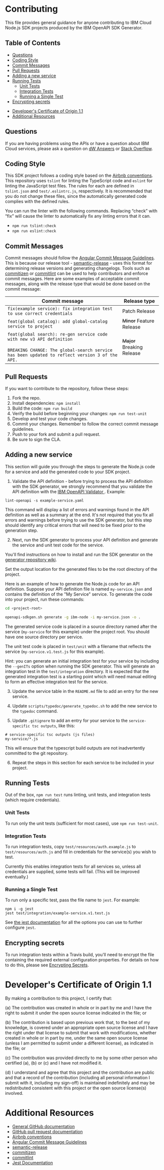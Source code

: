 # Contributing

This file provides general guidance for anyone contributing to IBM Cloud Node.js SDK projects produced
by the IBM OpenAPI SDK Generator.

## Table of Contents
<!--
  The TOC below is generated using the `markdown-toc` node package.

      https://github.com/jonschlinkert/markdown-toc

  You should regenerate the TOC after making changes to this file.

      markdown-toc -i --maxdepth 4 CONTRIBUTING_nodejs.md
  -->

<!-- toc -->

  * [Questions](#questions)
  * [Coding Style](#coding-style)
  * [Commit Messages](#commit-messages)
  * [Pull Requests](#pull-requests)
  * [Adding a new service](#adding-a-new-service)
  * [Running Tests](#running-tests)
    + [Unit Tests](#unit-tests)
    + [Integration Tests](#integration-tests)
    + [Running a Single Test](#running-a-single-test)
  * [Encrypting secrets](#encrypting-secrets)
- [Developer's Certificate of Origin 1.1](#developers-certificate-of-origin-11)
- [Additional Resources](#additional-resources)

<!-- tocstop -->

## Questions
If you are having problems using the APIs or have a question about IBM Cloud services, please ask a question on
[dW Answers](https://developer.ibm.com/answers/questions/ask/?topics=ibm-cloud)
or [Stack Overflow](http://stackoverflow.com/questions/ask?tags=ibm-cloud).

## Coding Style
This SDK project follows a coding style based on the [Airbnb conventions](https://github.com/airbnb/javascript).
This repository uses `tslint` for linting the TypeScript code and `eslint` for linting the JavaScript test files.
The rules for each are defined in `tslint.json` and `test/.eslintrc.js`, respectively.
It is recommended that you do not change these files, since the automatically generated code complies with the defined rules.

You can run the linter with the following commands. Replacing “check” with “fix” will cause the linter to automatically fix any linting errors that it can.
- `npm run tslint:check`
- `npm run eslint:check`

## Commit Messages
Commit messages should follow the [Angular Commit Message Guidelines](https://github.com/angular/angular/blob/master/CONTRIBUTING.md#-commit-message-guidelines).
This is because our release tool - [semantic-release](https://github.com/semantic-release/semantic-release) -
uses this format for determining release versions and generating changelogs.
Tools such as [commitizen](https://github.com/commitizen/cz-cli) or [commitlint](https://github.com/conventional-changelog/commitlint)
can be used to help contributors and enforce commit messages.
Here are some examples of acceptable commit messages, along with the release type that would be done based on the commit message:

| Commit message                                                                                                                                                              | Release type               |
|-----------------------------------------------------------------------------------------------------------------------------------------------------------------------------|----------------------------|
| `fix(example service): fix integration test to use correct credentials`                                                                                                 | Patch Release              |
| `feat(global catalog): add global-catalog service to project`                                                                                                               | ~~Minor~~ Feature Release  |
| `feat(global search): re-gen service code with new v3 API definition`<br><br>`BREAKING CHANGE: The global-search service has been updated to reflect version 3 of the API.` | ~~Major~~ Breaking Release |

## Pull Requests
If you want to contribute to the repository, follow these steps:  
1. Fork the repo.
2. Install dependencies: `npm install`
3. Build the code: `npm run build`
4. Verify the build before beginning your changes: `npm run test-unit`
5. Develop and test your code changes.
6. Commit your changes. Remember to follow the correct commit message guidelines.
7. Push to your fork and submit a pull request.
8. Be sure to sign the CLA.

## Adding a new service

This section will guide you through the steps to generate the Node.js code for a service
and add the generated code to your SDK project.

1. Validate the API definition - before trying to process the API definition with the SDK generator, we strongly
recommend that you validate the API definition with the
[IBM OpenAPI Validator ](https://github.com/IBM/openapi-validator).
Example:
```
lint-openapi -s example-service.yaml
```
This command will display a list of errors and warnings found in the API definition
as well as a summary at the end.
It's not required that you fix all errors and warnings before trying to use the SDK generator, but
this step should identify any critical errors that will need to be fixed prior to the generation step.

2. Next, run the SDK generator to process your API definition and generate the service and unit test
code for the service.

You'll find instructions on how to install and run the SDK generator on the
[generator repository wiki](https://github.ibm.com/CloudEngineering/openapi-sdkgen/wiki/Usage-Instructions).

Set the output location for the generated files to be the root directory of the project.

Here is an example of how to generate the Node.js code for an API definition.
Suppose your API definition file is named `my-service.json` and contains the definition of the "My Service"
service.
To generate the code into your project, run these commands:
```sh
cd <project-root>

openapi-sdkgen.sh generate -g ibm-node -i my-service.json -o .

```

The generated service code is placed in a source directory named after the service
(`my-service` for this example) under the project root.
You should have one source directory per service.

The unit test code is placed in `test/unit` with a filename that reflects the service
(`my-service.v1.test.js` for this example).

Hint: you can generate an initial integration test for your service by including the `--genITs` option
when running the SDK generator.   This will generate an integration test in the `test/integration` directory.
It is expected that the generated integration test is a starting point which will need manual editing to form 
an effective integration test for the service.

3. Update the service table in the `README.md` file to add an entry for the new service.

4. Update `scripts/typedoc/generate_typedoc.sh` to add the new service to the `typedoc` command.

5. Update `.gitignore` to add an entry for your service to the `service-specific tsc outputs`, like this:  
```
# service-specific tsc outputs (js files)
my-service/*.js
```
This will ensure that the typescript build outputs are not inadvertently committed to the
git repository.

6. Repeat the steps in this section for each service to be included in your project.


## Running Tests
Out of the box, `npm run test` runs linting, unit tests, and integration tests (which require credentials).

### Unit Tests
To run only the unit tests (sufficient for most cases), use `npm run test-unit`.

### Integration Tests
To run integration tests, copy `test/resources/auth.example.js` to `test/resources/auth.js` and fill in
credentials for the service(s) you wish to test.

Currently this enables integration tests for all services so, unless all credentials are supplied, some tests will fail.
(This will be improved eventually.)

### Running a Single Test
To run only a specific test, pass the file name to `jest`. For example:

```
npm i -g jest
jest test/integration/example-service.v1.test.js
```

See [the jest documentation](https://jestjs.io/docs/en/cli) for all the options you can use to further configure `jest`.

## Encrypting secrets
To run integration tests within a Travis build, you'll need to encrypt the file containing the
required external configuration properties.
For details on how to do this, please see [Encrypting Secrets](EncryptingSecrets.md).

# Developer's Certificate of Origin 1.1
By making a contribution to this project, I certify that:

(a) The contribution was created in whole or in part by me and I
   have the right to submit it under the open source license
   indicated in the file; or

(b) The contribution is based upon previous work that, to the best
   of my knowledge, is covered under an appropriate open source
   license and I have the right under that license to submit that
   work with modifications, whether created in whole or in part
   by me, under the same open source license (unless I am
   permitted to submit under a different license), as indicated
   in the file; or

(c) The contribution was provided directly to me by some other
   person who certified (a), (b) or (c) and I have not modified
   it.

(d) I understand and agree that this project and the contribution
   are public and that a record of the contribution (including all
   personal information I submit with it, including my sign-off) is
   maintained indefinitely and may be redistributed consistent with
   this project or the open source license(s) involved.

# Additional Resources
- [General GitHub documentation](https://help.github.com/)
- [GitHub pull request documentation](https://help.github.com/en/github/collaborating-with-issues-and-pull-requests/about-pull-requests)
- [Airbnb conventions](https://github.com/airbnb/javascript)
- [Angular Commit Message Guidelines](https://github.com/angular/angular/blob/master/CONTRIBUTING.md#-commit-message-guidelines)
- [semantic-release](https://github.com/semantic-release/semantic-release)
- [commitizen](https://github.com/commitizen/cz-cli)
- [commitlint](https://github.com/conventional-changelog/commitlint)
- [Jest Documentation](https://jestjs.io/docs/en/cli)
